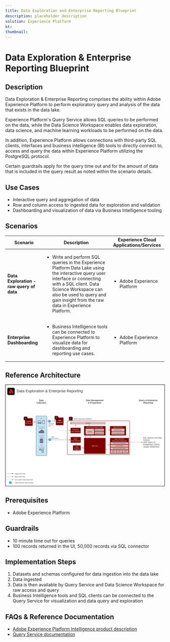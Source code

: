 ```yaml
---
title: Data Exploration and Enterprise Reporting Blueprint
description: placeholder description
solution: Experience Platform
kt: 
thumbnail: 
---
```


# Data Exploration & Enterprise Reporting Blueprint

## Description

Data Exploration & Enterprise Reporting comprises the ability within Adobe Experience Platform to perform exploratory query and analysis of the data that exists in the data lake.

Experience Platform's Query Service allows SQL queries to be performed on the data, while the Data Science Workspace enables data exploration, data science, and machine learning workloads to be performed on the data. 

In addition, Experience Platform allows connections with third-party SQL clients, interfaces and business intelligence (BI) tools to directly connect to, access and query the data within Experience Platform utilizing the PostgreSQL protocol.

Certain guardrails apply for the query time out and for the amount of data that is included in the query result as noted within the scenario details.

## Use Cases

* Interactive query and aggregation of data
* Row and column access to ingested data for exploration and validation
* Dashboarding and visualization of data via Business Intelligence tooling

## Scenarios

| Scenario | Description |  Experience Cloud Applications/Services | 
|---|---|---|
| **Data Exploration - raw query of data**  | <ul><li>Write and perform SQL queries in the Experience Platform Data Lake using the interactive query user interface or connecting with a SQL client. Data Science Workspace can also be used to query and gain insight from the raw data in Experience Platform.</li></ul> | <ul><li>Adobe Experience Platform</li></ul>|
| **Enterprise Dashboarding**  | <ul><li>Business Intelligence tools can be connected to Experience Platform to visualize data for dashboarding and reporting use cases.</li></ul> | <ul><li>Adobe Experience Platform</li></ul>|  

## Reference Architecture

<img src="assets/dataexplore.svg" alt="Reference architecture for the Data Exploration & Enterprise Reporting blueprint" style="border:1px solid black"/>

## Prerequisites

* Adobe Experience Platform

## Guardrails

* 10 minute time out for queries
* 100 records returned in the UI, 50,000 records via SQL connector

## Implementation Steps

1.  Datasets and schemas configured for data ingestion into the data lake
1.  Data ingested
1.  Data is then available by Query Service and Data Science Workspace for raw access and query
1.  Business Intelligence tools and SQL clients can be connected to the Query Service for visualization and data query and exploration

## FAQs & Reference Documentation

* [Adobe Experience Platform Intelligence product description](https://helpx.adobe.com/legal/product-descriptions/adobe-experience-platform-intelligence---product-description.html)
* [Query Service documentation](https://experienceleague.adobe.com/docs/experience-platform/query/home.html?lang=en)
